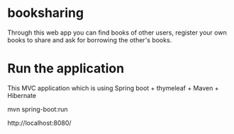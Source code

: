 # booksharing
Through this web app you can find books of other users, register your own books to share and ask for borrowing the other's books.

# Run the application
This MVC application which is using Spring boot + thymeleaf + Maven + Hibernate

mvn spring-boot:run

http://localhost:8080/
